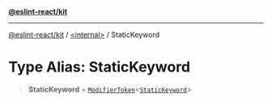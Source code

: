 [**@eslint-react/kit**](../../README.md)

***

[@eslint-react/kit](../../README.md) / [\<internal\>](../README.md) / StaticKeyword

# Type Alias: StaticKeyword

> **StaticKeyword** = [`ModifierToken`](../interfaces/ModifierToken.md)\<[`StaticKeyword`](../enumerations/SyntaxKind.md#statickeyword)\>
